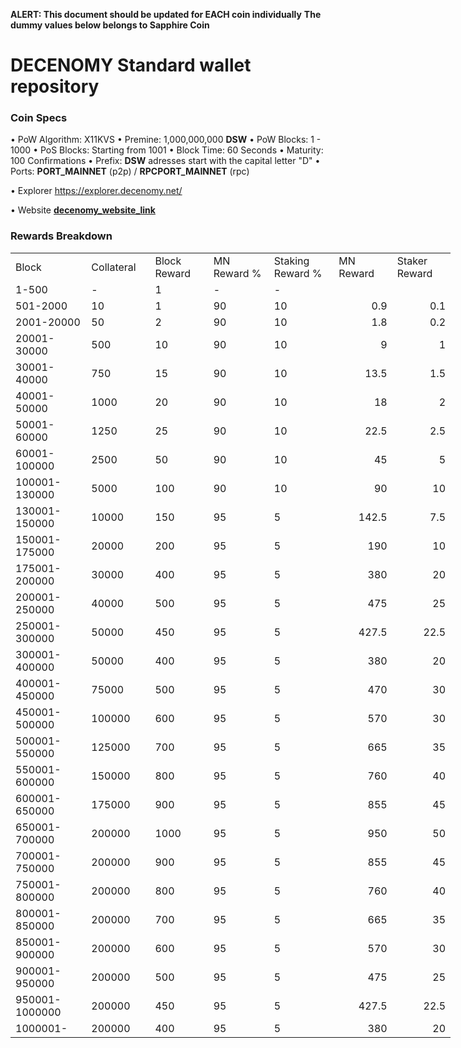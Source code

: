**ALERT: This document should be updated for EACH coin individually**
**The dummy values below belongs to Sapphire Coin**

DECENOMY Standard wallet repository
=====================================

### Coin Specs

• PoW Algorithm: X11KVS
• Premine: 1,000,000,000 __DSW__
• PoW Blocks: 1 - 1000
• PoS Blocks: Starting from 1001
• Block Time: 60 Seconds
• Maturity: 100 Confirmations
• Prefix: __DSW__ adresses start with the capital letter "D"
• Ports: __PORT_MAINNET__ (p2p) / __RPCPORT_MAINNET__ (rpc)

• Explorer https://explorer.decenomy.net/

• Website [__decenomy_website_link__](__decenomy_website_link__)

### Rewards Breakdown
<table border=0 cellpadding=0 cellspacing=0 width=701 class=xl6553517252
 style='border-collapse:collapse;table-layout:fixed;width:528pt'>
 <col class=xl6553517252 width=139 style='mso-width-source:userset;mso-width-alt:
 4785;width:104pt'>
 <col class=xl6553517252 width=107 span=2 style='mso-width-source:userset;
 mso-width-alt:3702;width:81pt'>
 <col class=xl6553517252 width=134 style='mso-width-source:userset;mso-width-alt:
 4608;width:100pt'>
 <col class=xl6553517252 width=107 span=2 style='mso-width-source:userset;
 mso-width-alt:3702;width:81pt'>
 <tr height=21 style='mso-height-source:userset;height:15.75pt'>
  <td height=21 class=xl6317252 width=150 style='height:15.75pt;width:104pt'>Block</td>
  <td class=xl6317252 width=107 style='width:81pt'>Collateral</td>
  <td class=xl6317252 width=107 style='width:81pt'>Block Reward</td>
  <td class=xl6317252 width=107 style='width:81pt'>MN Reward %</td>
  <td class=xl6317252 width=134 style='width:100pt'>Staking Reward %</td>
  <td class=xl6317252 width=107 style='width:81pt'>MN Reward</td>
  <td class=xl6317252 width=107 style='width:81pt'>Staker Reward</td>
 </tr>
 <tr height=21 style='mso-height-source:userset;height:15.75pt'>
  <td height=21 class=xl6417252 style='height:15.75pt'>1-500</td>
  <td class=xl6517252>-</td>
  <td class=xl6517252>1</td>
  <td class=xl6617252>-</td>
  <td class=xl6617252>-</td>
  <td class=xl6717252></td>
  <td class=xl6553517252></td>
 </tr>
 <tr height=21 style='mso-height-source:userset;height:15.75pt'>
  <td height=21 class=xl6417252 style='height:15.75pt'>501-2000</td>
  <td class=xl6517252>10</td>
  <td class=xl6617252>1</td>
  <td class=xl6617252>90</td>
  <td class=xl6617252>10</td>
  <td class=xl6717252 align=right>0.9</td>
  <td class=xl6817252 align=right>0.1</td>
 </tr>
 <tr height=21 style='mso-height-source:userset;height:15.75pt'>
  <td height=21 class=xl6417252 style='height:15.75pt'>2001-20000</td>
  <td class=xl6517252>50</td>
  <td class=xl6617252>2</td>
  <td class=xl6617252>90</td>
  <td class=xl6617252>10</td>
  <td class=xl6717252 align=right>1.8</td>
  <td class=xl6817252 align=right>0.2</td>
 </tr>
 <tr height=21 style='mso-height-source:userset;height:15.75pt'>
  <td height=21 class=xl6417252 style='height:15.75pt'>20001-30000</td>
  <td class=xl6517252>500</td>
  <td class=xl6617252>10</td>
  <td class=xl6617252>90</td>
  <td class=xl6617252>10</td>
  <td class=xl6717252 align=right>9</td>
  <td class=xl6817252 align=right>1</td>
 </tr>
 <tr height=21 style='mso-height-source:userset;height:15.75pt'>
  <td height=21 class=xl6417252 style='height:15.75pt'>30001-40000</td>
  <td class=xl6517252>750</td>
  <td class=xl6617252>15</td>
  <td class=xl6617252>90</td>
  <td class=xl6617252>10</td>
  <td class=xl6717252 align=right>13.5</td>
  <td class=xl6817252 align=right>1.5</td>
 </tr>
 <tr height=21 style='mso-height-source:userset;height:15.75pt'>
  <td height=21 class=xl6417252 style='height:15.75pt'>40001-50000</td>
  <td class=xl6517252>1000</td>
  <td class=xl6617252>20</td>
  <td class=xl6617252>90</td>
  <td class=xl6617252>10</td>
  <td class=xl6717252 align=right>18</td>
  <td class=xl6817252 align=right>2</td>
 </tr>
 <tr height=21 style='mso-height-source:userset;height:15.75pt'>
  <td height=21 class=xl6417252 style='height:15.75pt'>50001-60000</td>
  <td class=xl6517252>1250</td>
  <td class=xl6617252>25</td>
  <td class=xl6617252>90</td>
  <td class=xl6617252>10</td>
  <td class=xl6717252 align=right>22.5</td>
  <td class=xl6817252 align=right>2.5</td>
 </tr>
 <tr height=21 style='mso-height-source:userset;height:15.75pt'>
  <td height=21 class=xl6417252 style='height:15.75pt'>60001-100000</td>
  <td class=xl6517252>2500</td>
  <td class=xl6617252>50</td>
  <td class=xl6617252>90</td>
  <td class=xl6617252>10</td>
  <td class=xl6717252 align=right>45</td>
  <td class=xl6817252 align=right>5</td>
 </tr>
 <tr height=21 style='mso-height-source:userset;height:15.75pt'>
   <td height=21 class=xl6417252 style='height:15.75pt'>100001-130000</td>
   <td class=xl6517252>5000</td>
   <td class=xl6617252>100</td>
   <td class=xl6617252>90</td>
   <td class=xl6617252>10</td>
   <td class=xl6717252 align=right>90</td>
   <td class=xl6817252 align=right>10</td>
 </tr>
 <tr height=21 style='mso-height-source:userset;height:15.75pt'>
  <td height=21 class=xl6417252 style='height:15.75pt'>130001-150000</td>
  <td class=xl6517252>10000</td>
  <td class=xl6617252>150</td>
  <td class=xl6617252>95</td>
  <td class=xl6617252>5</td>
  <td class=xl6717252 align=right>142.5</td>
  <td class=xl6817252 align=right>7.5</td>
 </tr>
 <tr height=21 style='mso-height-source:userset;height:15.75pt'>
  <td height=21 class=xl6417252 style='height:15.75pt'>150001-175000</td>
  <td class=xl6517252>20000</td>
  <td class=xl6617252>200</td>
  <td class=xl6617252>95</td>
  <td class=xl6617252>5</td>
  <td class=xl6717252 align=right>190</td>
  <td class=xl6817252 align=right>10</td>
 </tr>
 <tr height=21 style='mso-height-source:userset;height:15.75pt'>
  <td height=21 class=xl6417252 style='height:15.75pt'>175001-200000</td>
  <td class=xl6517252>30000</td>
  <td class=xl6617252>400</td>
  <td class=xl6617252>95</td>
  <td class=xl6617252>5</td>
  <td class=xl6717252 align=right>380</td>
  <td class=xl6817252 align=right>20</td>
 </tr>
 <tr height=21 style='mso-height-source:userset;height:15.75pt'>
  <td height=21 class=xl6417252 style='height:15.75pt'>200001-250000</td>
  <td class=xl6517252>40000</td>
  <td class=xl6617252>500</td>
  <td class=xl6617252>95</td>
  <td class=xl6617252>5</td>
  <td class=xl6717252 align=right>475</td>
  <td class=xl6817252 align=right>25</td>
 </tr>
 <tr height=21 style='mso-height-source:userset;height:15.75pt'>
  <td height=21 class=xl6417252 style='height:15.75pt'>250001-300000</td>
  <td class=xl6517252>50000</td>
  <td class=xl6617252>450</td>
  <td class=xl6617252>95</td>
  <td class=xl6617252>5</td>
  <td class=xl6717252 align=right>427.5</td>
  <td class=xl6817252 align=right>22.5</td>
 </tr>
 <tr height=21 style='mso-height-source:userset;height:15.75pt'>
  <td height=21 class=xl6417252 style='height:15.75pt'>300001-400000</td>
  <td class=xl6517252>50000</td>
  <td class=xl6617252>400</td>
  <td class=xl6617252>95</td>
  <td class=xl6617252>5</td>
  <td class=xl6717252 align=right>380</td>
  <td class=xl6817252 align=right>20</td>
 </tr>
 <tr height=21 style='mso-height-source:userset;height:15.75pt'>
  <td height=21 class=xl6417252 style='height:15.75pt'>400001-450000</td>
  <td class=xl6517252>75000</td>
  <td class=xl6617252>500</td>
  <td class=xl6617252>95</td>
  <td class=xl6617252>5</td>
  <td class=xl6717252 align=right>470</td>
  <td class=xl6817252 align=right>30</td>
 </tr>
 <tr height=21 style='mso-height-source:userset;height:15.75pt'>
  <td height=21 class=xl6417252 style='height:15.75pt'>450001-500000</td>
  <td class=xl6517252>100000</td>
  <td class=xl6617252>600</td>
  <td class=xl6617252>95</td>
  <td class=xl6617252>5</td>
  <td class=xl6717252 align=right>570</td>
  <td class=xl6817252 align=right>30</td>
 </tr>
 <tr height=21 style='mso-height-source:userset;height:15.75pt'>
  <td height=21 class=xl6417252 style='height:15.75pt'>500001-550000</td>
  <td class=xl6517252>125000</td>
  <td class=xl6617252>700</td>
  <td class=xl6617252>95</td>
  <td class=xl6617252>5</td>
  <td class=xl6717252 align=right>665</td>
  <td class=xl6817252 align=right>35</td>
 </tr>
 <tr height=21 style='mso-height-source:userset;height:15.75pt'>
  <td height=21 class=xl6417252 style='height:15.75pt'>550001-600000</td>
  <td class=xl6517252>150000</td>
  <td class=xl6617252>800</td>
  <td class=xl6617252>95</td>
  <td class=xl6617252>5</td>
  <td class=xl6717252 align=right>760</td>
  <td class=xl6817252 align=right>40</td>
 </tr>
  <tr height=21 style='mso-height-source:userset;height:15.75pt'>
  <td height=21 class=xl6417252 style='height:15.75pt'>600001-650000</td>
  <td class=xl6517252>175000</td>
  <td class=xl6617252>900</td>
  <td class=xl6617252>95</td>
  <td class=xl6617252>5</td>
  <td class=xl6717252 align=right>855</td>
  <td class=xl6817252 align=right>45</td>
 </tr>
  <tr height=21 style='mso-height-source:userset;height:15.75pt'>
  <td height=21 class=xl6417252 style='height:15.75pt'>650001-700000</td>
  <td class=xl6517252>200000</td>
  <td class=xl6617252>1000</td>
  <td class=xl6617252>95</td>
  <td class=xl6617252>5</td>
  <td class=xl6717252 align=right>950</td>
  <td class=xl6817252 align=right>50</td>
 </tr>
   <tr height=21 style='mso-height-source:userset;height:15.75pt'>
  <td height=21 class=xl6417252 style='height:15.75pt'>700001-750000</td>
  <td class=xl6517252>200000</td>
  <td class=xl6617252>900</td>
  <td class=xl6617252>95</td>
  <td class=xl6617252>5</td>
  <td class=xl6717252 align=right>855</td>
  <td class=xl6817252 align=right>45</td>
 </tr>
    <tr height=21 style='mso-height-source:userset;height:15.75pt'>
  <td height=21 class=xl6417252 style='height:15.75pt'>750001-800000</td>
  <td class=xl6517252>200000</td>
  <td class=xl6617252>800</td>
  <td class=xl6617252>95</td>
  <td class=xl6617252>5</td>
  <td class=xl6717252 align=right>760</td>
  <td class=xl6817252 align=right>40</td>
 </tr>
     <tr height=21 style='mso-height-source:userset;height:15.75pt'>
  <td height=21 class=xl6417252 style='height:15.75pt'>800001-850000</td>
  <td class=xl6517252>200000</td>
  <td class=xl6617252>700</td>
  <td class=xl6617252>95</td>
  <td class=xl6617252>5</td>
  <td class=xl6717252 align=right>665</td>
  <td class=xl6817252 align=right>35</td>
 </tr>
     <tr height=21 style='mso-height-source:userset;height:15.75pt'>
  <td height=21 class=xl6417252 style='height:15.75pt'>850001-900000</td>
  <td class=xl6517252>200000</td>
  <td class=xl6617252>600</td>
  <td class=xl6617252>95</td>
  <td class=xl6617252>5</td>
  <td class=xl6717252 align=right>570</td>
  <td class=xl6817252 align=right>30</td>
 </tr>
     <tr height=21 style='mso-height-source:userset;height:15.75pt'>
  <td height=21 class=xl6417252 style='height:15.75pt'>900001-950000</td>
  <td class=xl6517252>200000</td>
  <td class=xl6617252>500</td>
  <td class=xl6617252>95</td>
  <td class=xl6617252>5</td>
  <td class=xl6717252 align=right>475</td>
  <td class=xl6817252 align=right>25</td>
 </tr>
     <tr height=21 style='mso-height-source:userset;height:15.75pt'>
  <td height=21 class=xl6417252 style='height:15.75pt'>950001-1000000</td>
  <td class=xl6517252>200000</td>
  <td class=xl6617252>450</td>
  <td class=xl6617252>95</td>
  <td class=xl6617252>5</td>
  <td class=xl6717252 align=right>427.5</td>
  <td class=xl6817252 align=right>22.5</td>
 </tr>
 <tr height=21 style='mso-height-source:userset;height:15.75pt'>
  <td height=21 class=xl6417252 style='height:15.75pt'>1000001-</td>
  <td class=xl6517252>200000</td>
  <td class=xl6617252>400</td>
  <td class=xl6617252>95</td>
  <td class=xl6617252>5</td>
  <td class=xl6717252 align=right>380</td>
  <td class=xl6817252 align=right>20</td>
 </tr>
 </table>
